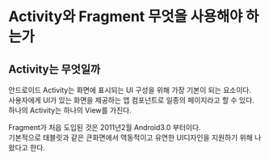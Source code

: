 # Activity와 Fragment 무엇을 사용해야 하는가

## Activity는 무엇일까
안드로이드 Activity는 화면에 표시되는 UI 구성을 위해 가장 기본이 되는 요소이다.</br>
사용자에게 UI가 있는 화면을 제공하는 앱 컴포넌트로 일종의 페이지라고 할 수 있다. </br>
하나의 Activity는 하나의 View를 가진다. 

Fragment가 처읍 도입된 것은 2011년2월 Android3.0 부터이다. </br>
기본적으로 태블릿과 같은 큰화면에서 역동적이고 유연한 UI디자인을 지원하기 위해 나왔다고 한다. </br>